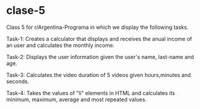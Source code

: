 # clase-5

Class 5 for r/Argentina-Programa in which we display the following tasks.

Task-1:
Creates a calculator that displays and receives the anual income of an user and calculates the monthly income.

Task-2:
Displays the user information given the user's name, last-name and age.

Task-3:
Calculates the video duration of 5 videos given hours,minutes and seconds.

Task-4:
Takes the values of "li" elements in HTML and calculates its minimum, maximum, average and most repeated values.
